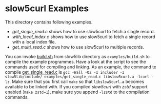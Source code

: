 # slow5curl Examples

This directory contains following examples.
- *get_single_read.c* shows how to use slow5curl to fetch a single record.
- *with_local_index.c* shows how to use slow5curl to fetch a single record with a local index file.
- *get_multi_read.c* shows how to use slow5curl to multiple records.

You can invoke [build.sh](build.sh) from slow5lib directory as `examples/build.sh` to compile the example programmes. Have a look at the script to see the commands used for compiling and linking. As an example, the command to compile [get_single_read.c](get_single_read.c) is `gcc -Wall -O2 -I include/ -I slow5lib/include/ examples/get_single_read.c libslow5curl.a -lcurl -lz`. Make sure that you first call `make` so that `libslow5curl.a` becomes available to be linked with. If you compiled *slow5curl* with *zstd* support enabled (`make zstd=1`), make sure you append `-lzstd` to the compilation commands.
